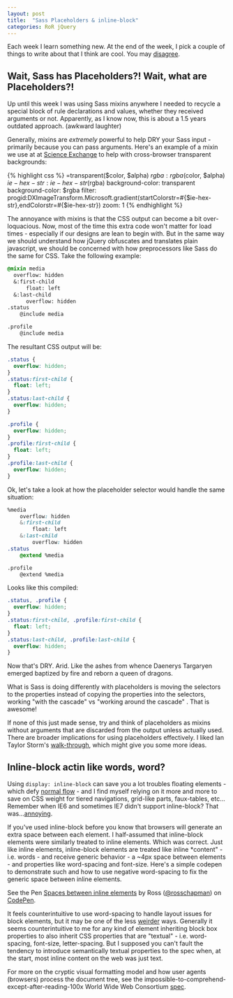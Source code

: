```yaml
---
layout: post
title:  "Sass Placeholders & inline-block"
categories: RoR jQuery
---
```


Each week I learn something new.  At the end of the week, I pick a couple of things to write about that I think are cool. You may
<a title="Share on Twitter" data-network="twitter" data-action="share" href="https://twitter.com/share?url=http://internetross.me/tiltw-dec-30-jan-3&amp;text=@internetross, I like you, but..." target="_blank">
disagree</a>.

## Wait, Sass has Placeholders?!  Wait, what are Placeholders?!
Up until this week I was using Sass mixins anywhere I needed to recycle a special block of rule declarations and values, whether they received arguments or not.  Apparently, as I know now, this is about a 1.5 years outdated approach. (awkward laughter)

Generally, mixins are *extremely* powerful to help DRY your Sass input - primarily because you can pass arguments. Here's an example of a mixin we use at at [Science Exchange](http://scienceexchange.com) to help with cross-browser transparent backgrounds:

{% highlight css %}
=transparent($color, $alpha)
  $rgba: rgba($color, $alpha)
  $ie-hex-str: ie-hex-str($rgba)
  background-color: transparent
  background-color: $rgba
  filter: progid:DXImageTransform.Microsoft.gradient(startColorstr=#{$ie-hex-str},endColorstr=#{$ie-hex-str})
  zoom: 1
{% endhighlight %}

The annoyance with mixins is that the CSS output can become a bit over-loquacious. Now, most of the time this extra code won't matter for load times - especially if our designs are lean to begin with.  But in the same way we should understand how jQuery obfuscates and translates plain javascript, we should be concerned with how preprocessors like Sass do the same for CSS.  Take the following example:

```css
@mixin media
  overflow: hidden
  &:first-child
      float: left
  &:last-child
      overflow: hidden
.status
    @include media

.profile
    @include media
```

The resultant CSS output will be:

```css
.status {
  overflow: hidden;
}
.status:first-child {
  float: left;
}
.status:last-child {
  overflow: hidden;
}

.profile {
  overflow: hidden;
}
.profile:first-child {
  float: left;
}
.profile:last-child {
  overflow: hidden;
}
```

Ok, let's take a look at how the placeholder selector would handle the same situation:

```css
%media
    overflow: hidden
    &:first-child
        float: left
    &:last-child
        overflow: hidden
.status
    @extend %media

.profile
    @extend %media
```

Looks like this compiled:

```css
.status, .profile {
  overflow: hidden;
}
.status:first-child, .profile:first-child {
  float: left;
}
.status:last-child, .profile:last-child {
  overflow: hidden;
}
```

Now that's DRY. Arid. Like the ashes from whence Daenerys Targaryen emerged baptized by fire and reborn a queen of dragons.

What is Sass is doing differently with placeholders is moving the selectors to the properties instead of copying the properties into the selectors, working "with the cascade" vs "working around the cascade" [](http://chriseppstein.github.io/blog/2012/08/23/sass-3-2-is-released/).  That is awesome!

If none of this just made sense, try and think of placeholders as mixins without arguments that are discarded from the output unless actually used.  There are broader implications for using placeholders effectively.  I liked Ian Taylor Storm's [walk-through](http://ianstormtaylor.com/oocss-plus-sass-is-the-best-way-to-css/), which might give you some more ideas.

## Inline-block actin like words, word?
Using `display: inline-block` can save you a lot troubles floating elements - which defy [normal flow](http://www.w3.org/TR/CSS21/visuren.html#normal-flow) - and I find myself relying on it more and more to save on CSS weight for tiered navigations, grid-like parts, faux-tables, etc...  Remember when IE6 and sometimes IE7 didn't support inline-block?  That was...[annoying](/glossary#annoying).

If you've used inline-block before you know that browsers will generate an extra space between each element.  I half-assumed that inline-block elements were similarly treated to inline elements.  Which was correct.  Just like inline elements, inline-block elements are treated like inline *content" - i.e. words - and receive generic behavior - a ~4px space between elements - and properties like word-spacing and font-size.  Here's a simple codepen to demonstrate such and how to use negative word-spacing to fix the generic space between inline elements.

<p data-height="268" data-theme-id="0" data-slug-hash="KCDiz" data-default-tab="result" class='codepen'>See the Pen <a href='http://codepen.io/rosschapman/pen/KCDiz'>Spaces between inline elements</a> by Ross (<a href='http://codepen.io/rosschapman'>@rosschapman</a>) on <a href='http://codepen.io'>CodePen</a>.</p>
<script async src="//codepen.io/assets/embed/ei.js"></script>

It feels counterintuitive to use word-spacing to handle layout issues for block elements, but it may be one of the less [weirder](http://css-tricks.com/fighting-the-space-between-inline-block-elements/) ways.  Generally it seems counterintuitive to me for any kind of element inheriting block box properties to also inherit CSS properties that are "textual" - i.e. word-spacing, font-size, letter-spacing.  But I supposed you can't fault the tendency to introduce semantically textual properties to the spec when, at the start, most inline content on the web was just text.

For more on the cryptic visual formatting model and how user agents (browsers) process the document tree, see the impossible-to-comprehend-except-after-reading-100x World Wide Web Consortium [spec](http://www.w3.org/TR/CSS2/visuren.html).